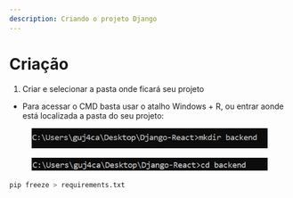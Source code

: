 ```yaml
---
description: Criando o projeto Django
---
```


# Criação

1. Criar e selecionar a pasta onde ficará seu projeto

* Para acessar o CMD basta usar o atalho Windows + R, ou entrar aonde está localizada a pasta do seu projeto:

<figure><img src="../.gitbook/assets/image.png" alt=""><figcaption></figcaption></figure>

<figure><img src="../.gitbook/assets/image (1).png" alt=""><figcaption></figcaption></figure>

```python
pip freeze > requirements.txt
```
